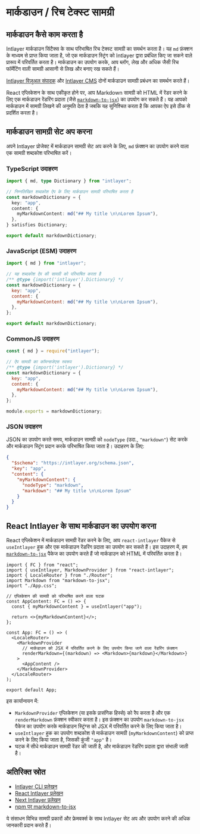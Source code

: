 # मार्कडाउन / रिच टेक्स्ट सामग्री

## मार्कडाउन कैसे काम करता है

Intlayer मार्कडाउन सिंटैक्स के साथ परिभाषित रिच टेक्स्ट सामग्री का समर्थन करता है। यह `md` फ़ंक्शन के माध्यम से प्राप्त किया जाता है, जो एक मार्कडाउन स्ट्रिंग को Intlayer द्वारा प्रबंधित किए जा सकने वाले प्रारूप में परिवर्तित करता है। मार्कडाउन का उपयोग करके, आप ब्लॉग, लेख और अधिक जैसी रिच फॉर्मेटिंग वाली सामग्री आसानी से लिख और बनाए रख सकते हैं।

[Intlayer विज़ुअल संपादक](https://github.com/aymericzip/intlayer/blob/main/docs/hi/intlayer_visual_editor.md) और [Intlayer CMS](https://github.com/aymericzip/intlayer/blob/main/docs/hi/intlayer_CMS.md) दोनों मार्कडाउन सामग्री प्रबंधन का समर्थन करते हैं।

React एप्लिकेशन के साथ एकीकृत होने पर, आप Markdown सामग्री को HTML में रेंडर करने के लिए एक मार्कडाउन रेंडरिंग प्रदाता (जैसे [`markdown-to-jsx`](https://www.npmjs.com/package/markdown-to-jsx)) का उपयोग कर सकते हैं। यह आपको मार्कडाउन में सामग्री लिखने की अनुमति देता है जबकि यह सुनिश्चित करता है कि आपका ऐप इसे ठीक से प्रदर्शित करता है।

## मार्कडाउन सामग्री सेट अप करना

अपने Intlayer प्रोजेक्ट में मार्कडाउन सामग्री सेट अप करने के लिए, `md` फ़ंक्शन का उपयोग करने वाला एक सामग्री शब्दकोश परिभाषित करें।

### TypeScript उदाहरण

```typescript fileName="markdownDictionary.content.ts" contentDeclarationFormat="typescript"
import { md, type Dictionary } from "intlayer";

// निम्नलिखित शब्दकोश ऐप के लिए मार्कडाउन सामग्री परिभाषित करता है
const markdownDictionary = {
  key: "app",
  content: {
    myMarkdownContent: md("## My title \n\nLorem Ipsum"),
  },
} satisfies Dictionary;

export default markdownDictionary;
```

### JavaScript (ESM) उदाहरण

```javascript fileName="markdownDictionary.content.mjs" contentDeclarationFormat="esm"
import { md } from "intlayer";

// यह शब्दकोश ऐप की सामग्री को परिभाषित करता है
/** @type {import('intlayer').Dictionary} */
const markdownDictionary = {
  key: "app",
  content: {
    myMarkdownContent: md("## My title \n\nLorem Ipsum"),
  },
};

export default markdownDictionary;
```

### CommonJS उदाहरण

```javascript fileName="markdownDictionary.content.cjs" contentDeclarationFormat="commonjs"
const { md } = require("intlayer");

// ऐप सामग्री का कॉमन्सजेएस स्वरूप
/** @type {import('intlayer').Dictionary} */
const markdownDictionary = {
  key: "app",
  content: {
    myMarkdownContent: md("## My title \n\nLorem Ipsum"),
  },
};

module.exports = markdownDictionary;
```

### JSON उदाहरण

JSON का उपयोग करते समय, मार्कडाउन सामग्री को `nodeType` (उदा., `"markdown"`) सेट करके और मार्कडाउन स्ट्रिंग प्रदान करके परिभाषित किया जाता है। उदाहरण के लिए:

```json fileName="markdownDictionary.content.json" contentDeclarationFormat="json"
{
  "$schema": "https://intlayer.org/schema.json",
  "key": "app",
  "content": {
    "myMarkdownContent": {
      "nodeType": "markdown",
      "markdown": "## My title \n\nLorem Ipsum"
    }
  }
}
```

## React Intlayer के साथ मार्कडाउन का उपयोग करना

React एप्लिकेशन में मार्कडाउन सामग्री रेंडर करने के लिए, आप `react-intlayer` पैकेज से `useIntlayer` हुक और एक मार्कडाउन रेंडरिंग प्रदाता का उपयोग कर सकते हैं। इस उदाहरण में, हम [`markdown-to-jsx`](https://www.npmjs.com/package/markdown-to-jsx) पैकेज का उपयोग करते हैं जो मार्कडाउन को HTML में परिवर्तित करता है।

```tsx fileName="App.tsx" codeFormat="typescript"
import { FC } from "react";
import { useIntlayer, MarkdownProvider } from "react-intlayer";
import { LocaleRouter } from "./Router";
import Markdown from "markdown-to-jsx";
import "./App.css";

// एप्लिकेशन की सामग्री को परिभाषित करने वाला घटक
const AppContent: FC = () => {
  const { myMarkdownContent } = useIntlayer("app");

  return <>{myMarkdownContent}</>;
};

const App: FC = () => (
  <LocaleRouter>
    <MarkdownProvider
      // मार्कडाउन को JSX में परिवर्तित करने के लिए उपयोग किया जाने वाला रेंडरिंग फ़ंक्शन
      renderMarkdown={(markdown) => <Markdown>{markdown}</Markdown>}
    >
      <AppContent />
    </MarkdownProvider>
  </LocaleRouter>
);

export default App;
```

इस कार्यान्वयन में:

- `MarkdownProvider` एप्लिकेशन (या इसके प्रासंगिक हिस्से) को रैप करता है और एक `renderMarkdown` फ़ंक्शन स्वीकार करता है। इस फ़ंक्शन का उपयोग `markdown-to-jsx` पैकेज का उपयोग करके मार्कडाउन स्ट्रिंग्स को JSX में परिवर्तित करने के लिए किया जाता है।
- `useIntlayer` हुक का उपयोग शब्दकोश से मार्कडाउन सामग्री (`myMarkdownContent`) को प्राप्त करने के लिए किया जाता है, जिसकी कुंजी `"app"` है।
- घटक में सीधे मार्कडाउन सामग्री रेंडर की जाती है, और मार्कडाउन रेंडरिंग प्रदाता द्वारा संभाली जाती है।

## अतिरिक्त स्रोत

- [Intlayer CLI प्रलेखन](https://github.com/aymericzip/intlayer/blob/main/docs/hi/intlayer_cli.md)
- [React Intlayer प्रलेखन](https://github.com/aymericzip/intlayer/blob/main/docs/hi/intlayer_with_create_react_app.md)
- [Next Intlayer प्रलेखन](https://github.com/aymericzip/intlayer/blob/main/docs/hi/intlayer_with_nextjs_15.md)
- [npm पर markdown-to-jsx](https://www.npmjs.com/package/markdown-to-jsx)

ये संसाधन विभिन्न सामग्री प्रकारों और फ्रेमवर्क्स के साथ Intlayer सेट अप और उपयोग करने की अधिक जानकारी प्रदान करते हैं।
